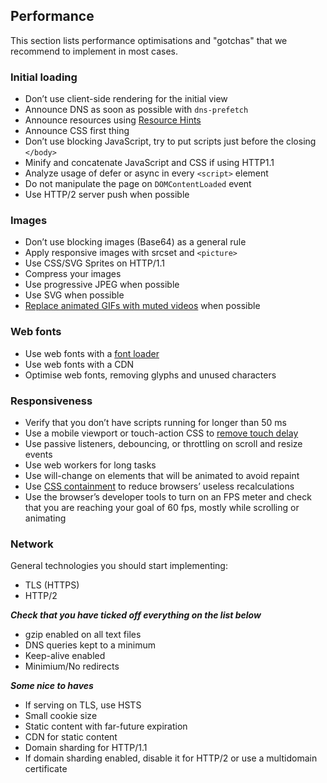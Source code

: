 ## Performance
This section lists performance optimisations and "gotchas" that we recommend to implement in most cases.

### Initial loading


* Don’t use client-side rendering for the initial view
* Announce DNS as soon as possible with `dns-prefetch`
* Announce resources using [Resource Hints](https://www.w3.org/TR/resource-hints/)
* Announce CSS first thing
* Don’t use blocking JavaScript, try to put scripts just before the closing `</body>`
* Minify and concatenate JavaScript and CSS if using HTTP1.1
* Analyze usage of defer or async in every `<script>` element
* Do not manipulate the page on `DOMContentLoaded` event
* Use HTTP/2 server push when possible

### Images

* Don’t use blocking images (Base64) as a general rule
* Apply responsive images with srcset and `<picture>`
* Use CSS/SVG Sprites on HTTP/1.1
* Compress your images
* Use progressive JPEG when possible
* Use SVG when possible
* [Replace animated GIFs with muted videos](http://rigor.com/blog/2015/12/optimizing-animated-gifs-with-html5-video) when possible

### Web fonts

* Use web fonts with a [font loader](https://github.com/typekit/webfontloader)
* Use web fonts with a CDN
* Optimise web fonts, removing glyphs and unused characters

### Responsiveness

* Verify that you don’t have scripts running for longer than 50 ms
* Use a mobile viewport or touch-action CSS to [remove touch delay](https://developers.google.com/web/updates/2013/12/300ms-tap-delay-gone-away)
* Use passive listeners, debouncing, or throttling on scroll and resize events
* Use web workers for long tasks
* Use will-change on elements that will be animated to avoid repaint
* Use [CSS containment](https://developers.google.com/web/updates/2016/06/css-containment) to reduce browsers’ useless recalculations
* Use the browser’s developer tools to turn on an FPS meter and check that you are reaching your goal of 60 fps, mostly while scrolling or animating

### Network

General technologies you should start implementing:

* TLS (HTTPS)
* HTTP/2

***Check that you have ticked off everything on the list below***

* gzip enabled on all text files
* DNS queries kept to a minimum
* Keep-alive enabled
* Minimium/No redirects

***Some nice to haves***

* If serving on TLS, use HSTS
* Small cookie size
* Static content with far-future expiration
* CDN for static content
* Domain sharding for HTTP/1.1
* If domain sharding enabled, disable it for HTTP/2 or use a multidomain certificate
